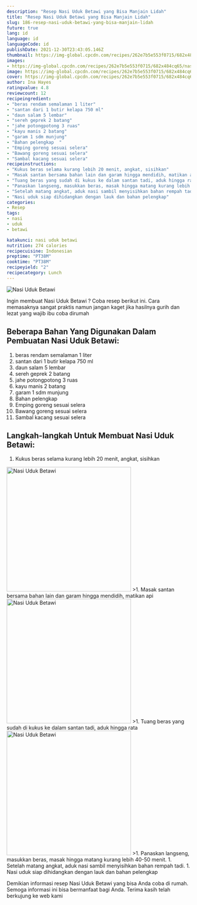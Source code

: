 ```yaml
---
description: "Resep Nasi Uduk Betawi yang Bisa Manjain Lidah"
title: "Resep Nasi Uduk Betawi yang Bisa Manjain Lidah"
slug: 186-resep-nasi-uduk-betawi-yang-bisa-manjain-lidah
future: true
lang: id
language: id
languageCode: id
publishDate: 2021-12-30T23:43:05.146Z 
thumbnail: https://img-global.cpcdn.com/recipes/262e7b5e553f0715/682x484cq65/nasi-uduk-betawi-foto-resep-utama.png
images:
- https://img-global.cpcdn.com/recipes/262e7b5e553f0715/682x484cq65/nasi-uduk-betawi-foto-resep-utama.png
image: https://img-global.cpcdn.com/recipes/262e7b5e553f0715/682x484cq65/nasi-uduk-betawi-foto-resep-utama.png
cover: https://img-global.cpcdn.com/recipes/262e7b5e553f0715/682x484cq65/nasi-uduk-betawi-foto-resep-utama.png
author: Ina Hayes
ratingvalue: 4.8
reviewcount: 12
recipeingredient:
- "beras rendam semalaman 1 liter"
- "santan dari 1 butir kelapa 750 ml"
- "daun salam 5 lembar"
- "sereh geprek 2 batang"
- "jahe potongpotong 3 ruas"
- "kayu manis 2 batang"
- "garam 1 sdm munjung"
- "Bahan pelengkap  "
- "Emping goreng sesuai selera"
- "Bawang goreng sesuai selera"
- "Sambal kacang sesuai selera"
recipeinstructions:
- "Kukus beras selama kurang lebih 20 menit, angkat, sisihkan"
- "Masak santan bersama bahan lain dan garam hingga mendidih, matikan api"
- "Tuang beras yang sudah di kukus ke dalam santan tadi, aduk hingga rata"
- "Panaskan langseng, masukkan beras, masak hingga matang kurang lebih 40-50 menit."
- "Setelah matang angkat, aduk nasi sambil menyisihkan bahan rempah tadi."
- "Nasi uduk siap dihidangkan dengan lauk dan bahan pelengkap"
categories:
- Resep
tags:
- nasi
- uduk
- betawi

katakunci: nasi uduk betawi 
nutrition: 274 calories
recipecuisine: Indonesian
preptime: "PT38M"
cooktime: "PT38M"
recipeyield: "2"
recipecategory: Lunch
---
```



![Nasi Uduk Betawi](https://img-global.cpcdn.com/recipes/262e7b5e553f0715/682x484cq65/nasi-uduk-betawi-foto-resep-utama.png)

Ingin membuat Nasi Uduk Betawi ? Coba resep berikut ini. Cara memasaknya sangat praktis namun jangan kaget jika hasilnya gurih dan lezat yang wajib ibu coba dirumah

<!--inarticleads1-->

## Beberapa Bahan Yang Digunakan Dalam Pembuatan Nasi Uduk Betawi:

1. beras rendam semalaman 1 liter
1. santan dari 1 butir kelapa 750 ml
1. daun salam 5 lembar
1. sereh geprek 2 batang
1. jahe potongpotong 3 ruas
1. kayu manis 2 batang
1. garam 1 sdm munjung
1. Bahan pelengkap  
1. Emping goreng sesuai selera
1. Bawang goreng sesuai selera
1. Sambal kacang sesuai selera



<!--inarticleads2-->

## Langkah-langkah Untuk Membuat Nasi Uduk Betawi:

1. Kukus beras selama kurang lebih 20 menit, angkat, sisihkan
<img class="lazyload" data-src="https://img-global.cpcdn.com/steps/c19663cd0f81d99e/160x128cq70/nasi-uduk-betawi-langkah-memasak-1-foto.png" alt="Nasi Uduk Betawi" width="340" height="340">
>1. Masak santan bersama bahan lain dan garam hingga mendidih, matikan api
<img class="lazyload" data-src="https://img-global.cpcdn.com/steps/7eacab02761da351/160x128cq70/nasi-uduk-betawi-langkah-memasak-2-foto.png" alt="Nasi Uduk Betawi" width="340" height="340">
>1. Tuang beras yang sudah di kukus ke dalam santan tadi, aduk hingga rata
<img class="lazyload" data-src="https://img-global.cpcdn.com/steps/84adaca7cd3e9dea/160x128cq70/nasi-uduk-betawi-langkah-memasak-3-foto.png" alt="Nasi Uduk Betawi" width="340" height="340">
>1. Panaskan langseng, masukkan beras, masak hingga matang kurang lebih 40-50 menit.
1. Setelah matang angkat, aduk nasi sambil menyisihkan bahan rempah tadi.
1. Nasi uduk siap dihidangkan dengan lauk dan bahan pelengkap




Demikian informasi  resep Nasi Uduk Betawi   yang bisa Anda coba di rumah. Semoga informasi ini bisa bermanfaat bagi Anda. Terima kasih telah berkujung ke web kami
